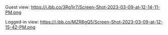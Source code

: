 Guest view:
https://i.ibb.co/3Rg1jr7/Screen-Shot-2023-03-09-at-12-14-11-PM.png

Logged-in view:
https://i.ibb.co/MZR8gQ5/Screen-Shot-2023-03-09-at-12-15-42-PM.png
